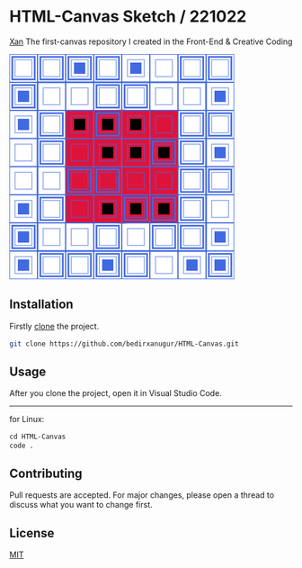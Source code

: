 # HTML-Canvas Sketch / 221022

[Xan](https://beacons.ai/bedirxanugur) The first-canvas repository I created in the Front-End & Creative Coding

![image info](./01.png)


## Installation

Firstly [clone](https://github.com/bedirxanugur) the project. 

```bash
git clone https://github.com/bedirxanugur/HTML-Canvas.git
```

## Usage

After you clone the project, open it in Visual Studio Code.
***
for Linux:
```linux
cd HTML-Canvas
code .
```

## Contributing
Pull requests are accepted. For major changes, please open a thread to discuss what you want to change first.


## License
[MIT](https://choosealicense.com/licenses/mit/)
